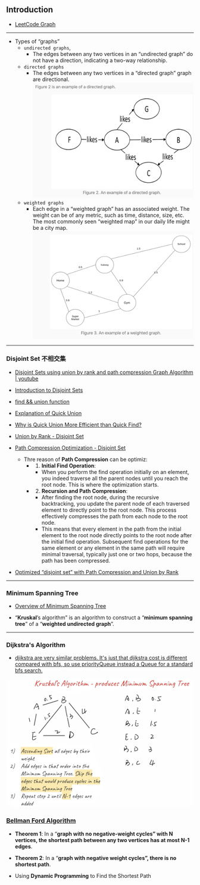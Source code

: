 ## Introduction

- [LeetCode Graph](https://leetcode.com/explore/learn/card/graph/)

---
- Types of “graphs”
  - `undirected graphs`, 
    - The edges between any two vertices in an “undirected graph” do not have a direction, indicating a two-way relationship.
  - `directed graphs`
    - The edges between any two vertices in a “directed graph” graph are directional.
![](img/2022-09-15-22-30-15.png)
  - `weighted graphs`
    - Each edge in a “weighted graph” has an associated weight. The weight can be of any metric, such as time, distance, size, etc. The most commonly seen “weighted map” in our daily life might be a city map.
![](img/2022-09-15-22-31-09.png)
---


### Disjoint Set 不相交集

- [Disjoint Sets using union by rank and path compression Graph Algorithm | youtube](https://www.youtube.com/watch?v=ID00PMy0-vE&t=28s)

- [Introduction to Disjoint Sets](https://leetcode.com/explore/learn/card/graph/618/disjoint-set/3881/#:~:text=Introduction%20to%20Disjoint%20Sets)

- [find && union function](https://leetcode.com/explore/learn/card/graph/618/disjoint-set/3881/#:~:text=Implementing%20%E2%80%9Cdisjoint%20sets%E2%80%9D)
  
- [Explanation of Quick Union](https://leetcode.com/explore/learn/card/graph/618/disjoint-set/3840/#:~:text=Explanation%20of%20Quick%20Union)

- [Why is Quick Union More Efficient than Quick Find?](https://leetcode.com/explore/learn/card/graph/618/disjoint-set/3840/#:~:text=Why%20is%20Quick%20Union%20More%20Efficient%20than%20Quick%20Find%3F)

- [Union by Rank - Disjoint Set](https://leetcode.com/explore/learn/card/graph/618/disjoint-set/3879/#:~:text=Disjoint%20Set%20%2D%20Union%20by%20Rank)

- [Path Compression Optimization - Disjoint Set](https://leetcode.com/explore/learn/card/graph/618/disjoint-set/3880/#:~:text=Next-,Path%20Compression%20Optimization%20%2D%20Disjoint%20Set,-Report%20Issue)
  - Thre reason of **Path Compression** can be optimiz:
    - 1. **Initial Find Operation**:
      - When you perform the find operation initially on an element, you indeed traverse all the parent nodes until you reach the root node. 
        This is where the optimization starts.
    - 2. **Recursion and Path Compression**:    
      - After finding the root node, during the recursive backtracking, you update the parent node of each traversed element to directly point 
        to the root node. This process effectively compresses the path from each node to the root node.
      - This means that every element in the path from the initial element to the root node directly points to the root node after the initial 
        find operation. Subsequent find operations for the same element or any element in the same path will require minimal traversal, 
        typically just one or two hops, because the path has been compressed.
  

- [Optimized “disjoint set” with Path Compression and Union by Rank](https://leetcode.com/explore/learn/card/graph/618/disjoint-set/3843/#:~:text=Next-,Optimized%20%E2%80%9Cdisjoint%20set%E2%80%9D%20with%20Path%20Compression%20and%20Union%20by%20Rank,-Report%20Issue)

---

### Minimum Spanning Tree

- [Overview of Minimum Spanning Tree](https://leetcode.com/explore/learn/card/graph/621/algorithms-to-construct-minimum-spanning-tree/3884/)

- “**Kruskal**’s algorithm” is an algorithm to construct a “**minimum spanning tree**” of a “**weighted undirected graph**”.

---

###  Dijkstra's Algorithm

- [djikstra are very similar problems. It's just that djikstra cost is different compared with bfs, so use priorityQueue instead a Queue for a standard bfs search.](https://leetcode.com/explore/learn/card/graph/622/single-source-shortest-path-algorithm/3862/)

![](img/2024-03-21-18-37-14.png)


### [Bellman Ford Algorithm](https://leetcode.com/explore/learn/card/graph/622/single-source-shortest-path-algorithm/3864/)

- **Theorem 1**: In a “**graph with no negative-weight cycles” with N vertices, the shortest path between any two vertices has at most N-1 edges**.

- **Theorem 2**: In a “**graph with negative weight cycles”, there is no shortest path**.


- Using **Dynamic Programming** to Find the Shortest Path



